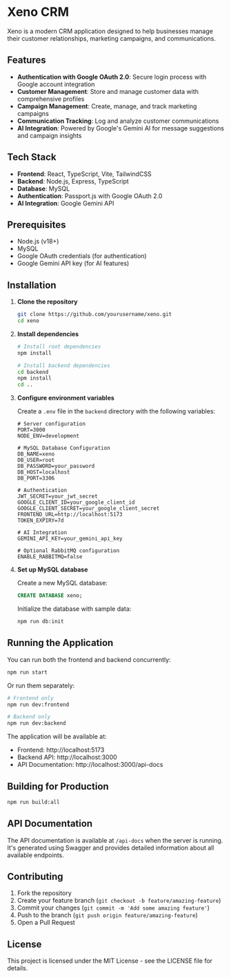 # Xeno CRM

Xeno is a modern CRM application designed to help businesses manage their customer relationships, marketing campaigns, and communications.

## Features

- **Authentication with Google OAuth 2.0**: Secure login process with Google account integration
- **Customer Management**: Store and manage customer data with comprehensive profiles
- **Campaign Management**: Create, manage, and track marketing campaigns
- **Communication Tracking**: Log and analyze customer communications
- **AI Integration**: Powered by Google's Gemini AI for message suggestions and campaign insights

## Tech Stack

- **Frontend**: React, TypeScript, Vite, TailwindCSS
- **Backend**: Node.js, Express, TypeScript
- **Database**: MySQL
- **Authentication**: Passport.js with Google OAuth 2.0
- **AI Integration**: Google Gemini API

## Prerequisites

- Node.js (v18+)
- MySQL
- Google OAuth credentials (for authentication)
- Google Gemini API key (for AI features)

## Installation

1. **Clone the repository**

   ```bash
   git clone https://github.com/yourusername/xeno.git
   cd xeno
   ```

2. **Install dependencies**

   ```bash
   # Install root dependencies
   npm install

   # Install backend dependencies
   cd backend
   npm install
   cd ..
   ```

3. **Configure environment variables**

   Create a `.env` file in the `backend` directory with the following variables:

   ```
   # Server configuration
   PORT=3000
   NODE_ENV=development

   # MySQL Database Configuration
   DB_NAME=xeno
   DB_USER=root
   DB_PASSWORD=your_password
   DB_HOST=localhost
   DB_PORT=3306

   # Authentication
   JWT_SECRET=your_jwt_secret
   GOOGLE_CLIENT_ID=your_google_client_id
   GOOGLE_CLIENT_SECRET=your_google_client_secret
   FRONTEND_URL=http://localhost:5173
   TOKEN_EXPIRY=7d

   # AI Integration
   GEMINI_API_KEY=your_gemini_api_key

   # Optional RabbitMQ configuration
   ENABLE_RABBITMQ=false
   ```

4. **Set up MySQL database**

   Create a new MySQL database:

   ```sql
   CREATE DATABASE xeno;
   ```

   Initialize the database with sample data:

   ```bash
   npm run db:init
   ```

## Running the Application

You can run both the frontend and backend concurrently:

```bash
npm run start
```

Or run them separately:

```bash
# Frontend only
npm run dev:frontend

# Backend only
npm run dev:backend
```

The application will be available at:

- Frontend: http://localhost:5173
- Backend API: http://localhost:3000
- API Documentation: http://localhost:3000/api-docs

## Building for Production

```bash
npm run build:all
```

## API Documentation

The API documentation is available at `/api-docs` when the server is running. It's generated using Swagger and provides detailed information about all available endpoints.

## Contributing

1. Fork the repository
2. Create your feature branch (`git checkout -b feature/amazing-feature`)
3. Commit your changes (`git commit -m 'Add some amazing feature'`)
4. Push to the branch (`git push origin feature/amazing-feature`)
5. Open a Pull Request

## License

This project is licensed under the MIT License - see the LICENSE file for details.
